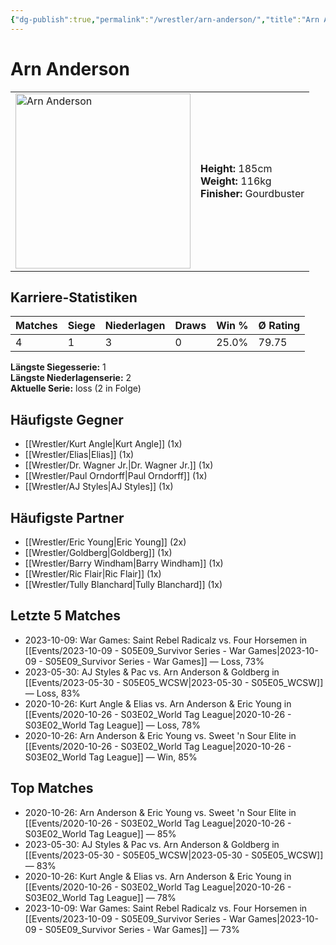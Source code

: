 ```yaml
---
{"dg-publish":true,"permalink":"/wrestler/arn-anderson/","title":"Arn Anderson","tags":["wrestler"],"noteIcon":""}
---
```



# Arn Anderson

<table>
        <tr>
        <td><img src="https://github.com/CptSpaulding1980/choke-slam-wrestling/releases/download/images/Arn_Anderson.png" width="280" alt="Arn Anderson"></td>
        <td>
        <b>Height:</b> 185cm<br>
        <b>Weight:</b> 116kg<br>
        <b>Finisher:</b> Gourdbuster<br>
        </td>
        </tr>
        </table>
        

## Karriere-Statistiken

| Matches | Siege | Niederlagen | Draws | Win % | Ø Rating |
|---------|-------|-------------|-------|-------|-----------|
| 4 | 1 | 3 | 0 | 25.0% | 79.75 |

**Längste Siegesserie:** 1<br>**Längste Niederlagenserie:** 2<br>**Aktuelle Serie:** loss (2 in Folge)


## Häufigste Gegner
- [[Wrestler/Kurt Angle\|Kurt Angle]] (1x)
- [[Wrestler/Elias\|Elias]] (1x)
- [[Wrestler/Dr. Wagner Jr.\|Dr. Wagner Jr.]] (1x)
- [[Wrestler/Paul Orndorff\|Paul Orndorff]] (1x)
- [[Wrestler/AJ Styles\|AJ Styles]] (1x)

## Häufigste Partner
- [[Wrestler/Eric Young\|Eric Young]] (2x)
- [[Wrestler/Goldberg\|Goldberg]] (1x)
- [[Wrestler/Barry Windham\|Barry Windham]] (1x)
- [[Wrestler/Ric Flair\|Ric Flair]] (1x)
- [[Wrestler/Tully Blanchard\|Tully Blanchard]] (1x)

## Letzte 5 Matches
- 2023-10-09: War Games: Saint Rebel Radicalz vs. Four Horsemen in [[Events/2023-10-09 - S05E09_Survivor Series - War Games\|2023-10-09 - S05E09_Survivor Series - War Games]] — Loss, 73%
- 2023-05-30: AJ Styles & Pac vs. Arn Anderson & Goldberg in [[Events/2023-05-30 - S05E05_WCSW\|2023-05-30 - S05E05_WCSW]] — Loss, 83%
- 2020-10-26: Kurt Angle & Elias vs. Arn Anderson & Eric Young in [[Events/2020-10-26 - S03E02_World Tag League\|2020-10-26 - S03E02_World Tag League]] — Loss, 78%
- 2020-10-26: Arn Anderson & Eric Young vs. Sweet 'n Sour Elite in [[Events/2020-10-26 - S03E02_World Tag League\|2020-10-26 - S03E02_World Tag League]] — Win, 85%

## Top Matches
- 2020-10-26: Arn Anderson & Eric Young vs. Sweet 'n Sour Elite in [[Events/2020-10-26 - S03E02_World Tag League\|2020-10-26 - S03E02_World Tag League]] — 85%
- 2023-05-30: AJ Styles & Pac vs. Arn Anderson & Goldberg in [[Events/2023-05-30 - S05E05_WCSW\|2023-05-30 - S05E05_WCSW]] — 83%
- 2020-10-26: Kurt Angle & Elias vs. Arn Anderson & Eric Young in [[Events/2020-10-26 - S03E02_World Tag League\|2020-10-26 - S03E02_World Tag League]] — 78%
- 2023-10-09: War Games: Saint Rebel Radicalz vs. Four Horsemen in [[Events/2023-10-09 - S05E09_Survivor Series - War Games\|2023-10-09 - S05E09_Survivor Series - War Games]] — 73%
